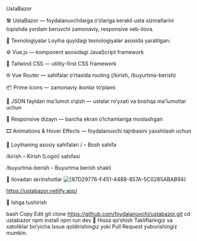 UstaBazor

🛠️ UstaBazor — foydalanuvchilarga o‘zlariga kerakli usta xizmatlarini topishda yordam beruvchi zamonaviy, responsive veb-ilova.

🔧 Texnologiyalar
Loyiha quyidagi texnologiyalar asosida yaratilgan:
  
  ⚙️ Vue.js — komponent asosidagi JavaScript framework
  
  🎨 Tailwind CSS — utility-first CSS framework
  
  🌐 Vue Router — sahifalar o‘rtasida routing (/kirish, /buyurtma-berish)
  
  📦 Prime Icons — zamonaviy ikonlar to‘plami
  
  🧩 JSON fayldan ma'lumot o‘qish — ustalar ro‘yxati va boshqa ma'lumotlar uchun
  
  📱 Responsive dizayn — barcha ekran o‘lchamlariga moslashgan
  
  🎞️ Animations & Hover Effects — foydalanuvchi tajribasini yaxshilash uchun

📂 Loyihaning asosiy sahifalari
  / – Bosh sahifa
  
  /kirish – Kirish (Login) sahifasi
  
  /buyurtma-berish – Buyurtma berish shakli

📸 Ilovadan skrinshotlar
![{87D29776-F451-4488-857A-5C0285ABAB94}](https://github.com/user-attachments/assets/d502f173-1097-4fe3-a3ec-233a5980e292)

  https://ustabazor.netlify.app/

🚀 Ishga tushirish

  bash
  Copy
  Edit
  git clone https://github.com/foydalanuvchi/ustabazor.git
  cd ustabazor
  npm install
  npm run dev
🤝 Hissa qo‘shish
  Takliflaringiz va xatoliklar bo‘yicha Issue qoldirishingiz yoki Pull Request yuborishingiz mumkin.
